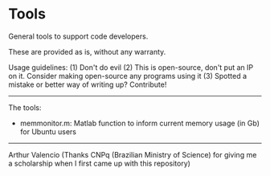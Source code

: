 # Tools

General tools to support code developers.

These are provided as is, without any warranty.

Usage guidelines:
(1) Don't do evil
(2) This is open-source, don't put an IP on it. Consider making open-source any programs using it
(3) Spotted a mistake or better way of writing up? Contribute!

---------------------------

The tools:

* memmonitor.m: Matlab function to inform current memory usage (in Gb) for Ubuntu users


--------------------------
Arthur Valencio
(Thanks CNPq (Brazilian Ministry of Science) for giving me a scholarship when I first came up with this repository)
